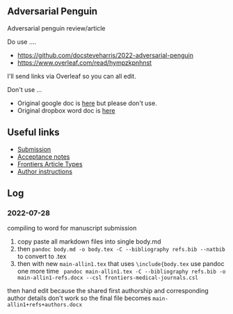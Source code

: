 ## Adversarial Penguin

Adversarial penguin review/article

Do use ....

- https://github.com/docsteveharris/2022-adversarial-penguin
- https://www.overleaf.com/read/hympzkpnhnst

I'll send links via Overleaf so you can all edit.

Don't use ...

- Original google doc is [here](https://docs.google.com/document/d/1eBoYbHN3HjaLgSEu4k8mvxBlPDS6yiMLN_gwvbNWWY4/edit?usp=sharing) but please don't use.
- Original dropbox word doc is [here](https://eur01.safelinks.protection.outlook.com/?url=https%3A%2F%2Fwww.dropbox.com%2Fscl%2Ffi%2Fxqlqs56vhhsjyulrdmkvy%2F2022-01-31-five-pillars-of-translational-digital-medicine.docx%3Fdl%3D0%26rlkey%3Drg8kyrn6jdishuvr2ihl6x78t&data=04%7C01%7Cwatjana.lilaonitkul.16%40ucl.ac.uk%7Caac2f1c7e34042fbee1f08d9e4eda22d%7C1faf88fea9984c5b93c9210a11d9a5c2%7C0%7C0%7C637792533036700213%7CUnknown%7CTWFpbGZsb3d8eyJWIjoiMC4wLjAwMDAiLCJQIjoiV2luMzIiLCJBTiI6Ik1haWwiLCJXVCI6Mn0%3D%7C3000&sdata=rRKxy47DaUgDgwqzonzxCV93PIHLW9fG2j7tSKah3E8%3D&reserved=0)

## Useful links

- [Submission](https://www.frontiersin.org/submission/submit?st=1&tid=28021&domainid=2&fieldid=129&specialtyid=1380&entitytype=2&entityid=1637)    
- [Acceptance notes](https://www.frontiersin.org/my-frontiers/inbox)
- [Frontiers Article Types](https://www.frontiersin.org/journals/digital-health/sections/health-informatics#article-types) 
- [Author instructions](https://www.frontiersin.org/about/author-guidelines)

## Log

### 2022-07-28
compiling to word for manuscript submission

1. copy paste all markdown files into single body.md
2. then `pandoc body.md -o body.tex -C --bibliography refs.bib --natbib` to convert to .tex
3. then with new `main-allin1.tex` that uses `\include{body.tex` use pandoc one more time ` pandoc main-allin1.tex -C --bibliography refs.bib -o main-allin1-refs.docx --csl frontiers-medical-journals.csl`

then hand edit because the shared first authorship and corresponding author details don't work
so the final file becomes `main-allin1+refs+authors.docx`